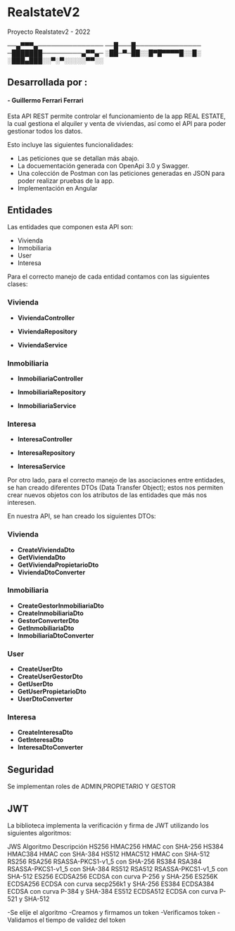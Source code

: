# RealstateV2
Proyecto Realstatev2 - 2022



──▄▀▀▀▄───────────────
──█───█───────────────
─███████─────────▄▀▀▄─
░██─▀─██░░█▀█▀▀▀▀█░░█░
░███▄███░░▀░▀░░░░░▀▀░░

## Desarrollada por :
#### - Guillermo Ferrari Ferrari

Esta API REST permite controlar el funcionamiento de la app REAL ESTATE, la cual gestiona el alquiler y venta de viviendas, así como el API para poder gestionar todos los datos.

Esto incluye las siguientes funcionalidades:

- Las peticiones que se detallan más abajo.
- La docuementación generada con OpenApi 3.0 y Swagger.
- Una colección de Postman con las peticiones generadas en JSON para poder realizar pruebas de la app.
- Implementación en Angular

## Entidades

Las entidades que componen esta API son:

- Vivienda
- Inmobiliaria
- User
- Interesa 

Para el correcto manejo de cada entidad contamos con las siguientes clases:

### Vivienda

- **ViviendaController**   

- **ViviendaRepository**
  
- **ViviendaService**
 

### Inmobiliaria

- **InmobiliariaController**

- **InmobiliariaRepository**
  
- **InmobiliariaService**


### Interesa

- **InteresaController**

- **InteresaRepository**
  
- **InteresaService**



Por otro lado, para el correcto manejo de las asociaciones entre entidades, se han creado diferentes DTOs (Data Transfer Object); estos nos permiten crear nuevos objetos con los atributos de las entidades que más nos interesen.

En nuestra API, se han creado los siguientes DTOs:

### Vivienda

- **CreateViviendaDto**
- **GetViviendaDto**
- **GetViviendaPropietarioDto**
- **ViviendaDtoConverter**


### Inmobiliaria

- **CreateGestorInmobiliariaDto**
- **CreateInmobiliariaDto**
- **GestorConverterDto**
- **GetInmobiliariaDto**
- **InmobiliariaDtoConverter**

### User

- **CreateUserDto**
- **CreateUserGestorDto**
- **GetUserDto**
- **GetUserPropietarioDto**
- **UserDtoConverter**

### Interesa

- **CreateInteresaDto**
- **GetInteresaDto**
- **InteresaDtoConverter**






## Seguridad

Se implementan roles de ADMIN,PROPIETARIO Y GESTOR

## JWT

La biblioteca implementa la verificación y firma de JWT utilizando los siguientes algoritmos:

JWS	    Algoritmo	    Descripción
HS256	HMAC256	    HMAC con SHA-256
HS384	HMAC384	    HMAC con SHA-384
HS512	HMAC512 	HMAC con SHA-512
RS256	RSA256	    RSASSA-PKCS1-v1_5 con SHA-256
RS384	RSA384	    RSASSA-PKCS1-v1_5 con SHA-384
RS512	RSA512	    RSASSA-PKCS1-v1_5 con SHA-512
ES256	ECDSA256	ECDSA con curva P-256 y SHA-256
ES256K	ECDSA256	ECDSA con curva secp256k1 y SHA-256
ES384	ECDSA384	ECDSA con curva P-384 y SHA-384
ES512	ECDSA512	ECDSA con curva P-521 y SHA-512


-Se elije el algoritmo
-Creamos y firmamos un token
-Verificamos token
-Validamos el tiempo de validez del token





